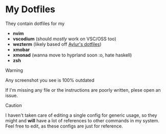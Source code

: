 # My Dotfiles
They contain dotfiles for my
* **nvim**
* **vscodium** (should *mostly* work on VSC/OSS too)
* **wezterm** (likely based off [Aylur's dotfiles](https://github.com/Aylur/dotfiles/tree/eww))
* **xmobar**
* **xmonad** (wanna move to hyprland soon :o, hate haskell)
* **zsh**

> [!WARNING]
> Any screenshot you see is 100% outdated

If I'm missing any file or the instructions are poorly written, plese open an issue.

> [!CAUTION]
> I haven't taken care of editing a single config for generic usage, so they might and **will** have a lot of references to other commands in my system.
> Feel free to edit, as these configs are just for reference.

